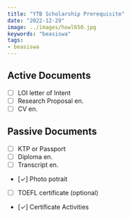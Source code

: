 ```yaml
---
title: "YTB Scholarship Prerequisite"
date: "2022-12-29"
image: ../images/howl650.jpg
keywords: "beasiswa"
tags:
- beasiswa
---
```


## Active Documents

- [ ] LOI letter of Intent
- [ ] Research Proposal en.
- [ ] CV en.

## Passive Documents

- [ ] KTP or Passport
- [ ] Diploma en.
- [ ] Transcript en.
- [✓] Photo potrait
- [ ] TOEFL certificate (optional)
- [✓] Certificate Activities
